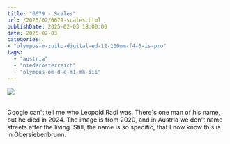 ```yaml
---
title: "6679 - Scales"
url: /2025/02/6679-scales.html
publishDate: 2025-02-03 18:00:00
date: 2025-02-03
categories:
- "olympus-m-zuiko-digital-ed-12-100mm-f4-0-is-pro"
tags:
  - "austria"
  - "niederosterreich"
  - "olympus-om-d-e-m1-mk-iii"
---
```

<div class="container">
<div class="center"><a target="_blank" href="https://d25zfm9zpd7gm5.cloudfront.net/1200x1200/2020/20200913_141921_lr.jpg"><img class="webfeedsFeaturedVisual" src="https://d25zfm9zpd7gm5.cloudfront.net/0600x0600/2020/20200913_141921_lr.jpg" /></a></div>
</div>
<br />

Google can't tell me who Leopold Radl was. There's one man
of his name, but he died in 2024. The image is from 2020,
and in Austria we don't name streets after the living.
Still, the name is so specific, that I now know this is in
Obersiebenbrunn.

